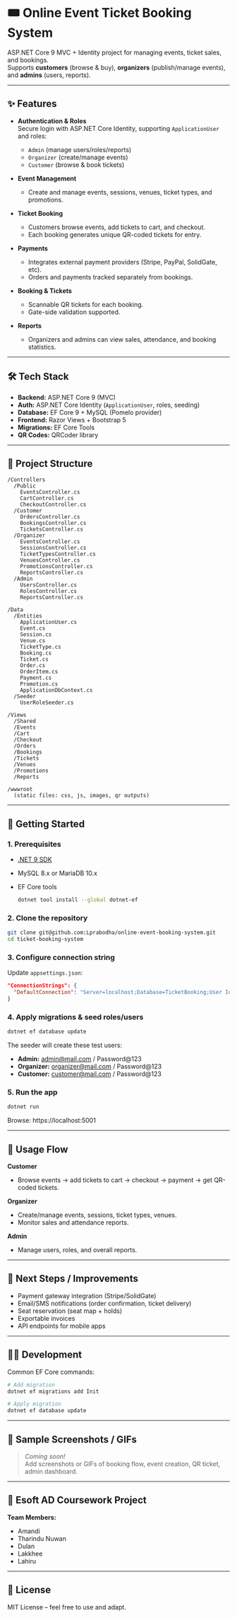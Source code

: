 # 🎟️ Online Event Ticket Booking System

ASP.NET Core 9 MVC + Identity project for managing events, ticket sales, and bookings.  
Supports **customers** (browse & buy), **organizers** (publish/manage events), and **admins** (users, reports).

---

## ✨ Features

- **Authentication & Roles**  
  Secure login with ASP.NET Core Identity, supporting `ApplicationUser` and roles:  
  - `Admin` (manage users/roles/reports)  
  - `Organizer` (create/manage events)  
  - `Customer` (browse & book tickets)

- **Event Management**  
  - Create and manage events, sessions, venues, ticket types, and promotions.

- **Ticket Booking**  
  - Customers browse events, add tickets to cart, and checkout.
  - Each booking generates unique QR-coded tickets for entry.

- **Payments**  
  - Integrates external payment providers (Stripe, PayPal, SolidGate, etc).
  - Orders and payments tracked separately from bookings.

- **Booking & Tickets**  
  - Scannable QR tickets for each booking.
  - Gate-side validation supported.

- **Reports**  
  - Organizers and admins can view sales, attendance, and booking statistics.

---

## 🛠 Tech Stack

- **Backend:** ASP.NET Core 9 (MVC)
- **Auth:** ASP.NET Core Identity (`ApplicationUser`, roles, seeding)
- **Database:** EF Core 9 + MySQL (Pomelo provider)
- **Frontend:** Razor Views + Bootstrap 5
- **Migrations:** EF Core Tools
- **QR Codes:** QRCoder library

---

## 📂 Project Structure

```text
/Controllers
  /Public
    EventsController.cs
    CartController.cs
    CheckoutController.cs
  /Customer
    OrdersController.cs
    BookingsController.cs
    TicketsController.cs
  /Organizer
    EventsController.cs
    SessionsController.cs
    TicketTypesController.cs
    VenuesController.cs
    PromotionsController.cs
    ReportsController.cs
  /Admin
    UsersController.cs
    RolesController.cs
    ReportsController.cs

/Data
  /Entities
    ApplicationUser.cs
    Event.cs
    Session.cs
    Venue.cs
    TicketType.cs
    Booking.cs
    Ticket.cs
    Order.cs
    OrderItem.cs
    Payment.cs
    Promotion.cs
    ApplicationDbContext.cs
  /Seeder
    UserRoleSeeder.cs

/Views
  /Shared
  /Events
  /Cart
  /Checkout
  /Orders
  /Bookings
  /Tickets
  /Venues
  /Promotions
  /Reports

/wwwroot
  (static files: css, js, images, qr outputs)
```

---

## 🚀 Getting Started

### 1. Prerequisites

- [.NET 9 SDK](https://dotnet.microsoft.com/download)
- MySQL 8.x or MariaDB 10.x
- EF Core tools

  ```bash
  dotnet tool install --global dotnet-ef
  ```

### 2. Clone the repository

```bash
git clone git@github.com:Lprabodha/online-event-booking-system.git
cd ticket-booking-system
```

### 3. Configure connection string

Update `appsettings.json`:

```json
"ConnectionStrings": {
  "DefaultConnection": "Server=localhost;Database=TicketBooking;User Id=root;Password=yourpassword;SslMode=None;"
}
```

### 4. Apply migrations & seed roles/users

```bash
dotnet ef database update
```

The seeder will create these test users:
- **Admin:** admin@mail.com / Password@123
- **Organizer:** organizer@mail.com / Password@123
- **Customer:** customer@mail.com / Password@123

### 5. Run the app

```bash
dotnet run
```

Browse: https://localhost:5001

---

## 📖 Usage Flow

**Customer**
- Browse events → add tickets to cart → checkout → payment → get QR-coded tickets.

**Organizer**
- Create/manage events, sessions, ticket types, venues.
- Monitor sales and attendance reports.

**Admin**
- Manage users, roles, and overall reports.

---

## 🧩 Next Steps / Improvements

- Payment gateway integration (Stripe/SolidGate)
- Email/SMS notifications (order confirmation, ticket delivery)
- Seat reservation (seat map + holds)
- Exportable invoices
- API endpoints for mobile apps

---

## 👨‍💻 Development

Common EF Core commands:

```bash
# Add migration
dotnet ef migrations add Init

# Apply migration
dotnet ef database update
```

---

## 📸 Sample Screenshots / GIFs

> _Coming soon!_  
> Add screenshots or GIFs of booking flow, event creation, QR ticket, admin dashboard.

---

## 🏫 Esoft AD Coursework Project

**Team Members:**  
- Amandi  
- Tharindu Nuwan  
- Dulan  
- Lakkhee  
- Lahiru  

---

## 📜 License

MIT License – feel free to use and adapt.
